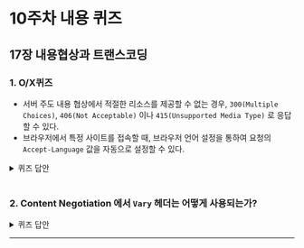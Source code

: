 # 10주차 내용 퀴즈

## 17장 내용협상과 트랜스코딩

### 1. O/X퀴즈

- 서버 주도 내용 협상에서 적절한 리소스를 제공할 수 없는 경우, `300(Multiple Choices)`, `406(Not Acceptable)` 이나 `415(Unsupported Media Type)` 로 응답할 수 있다.
- 브라우저에서 특정 사이트를 접속할 때, 브라우저 언어 설정을 통하여 요청의 `Accept-Language` 값을 자동으로 설정할 수 있다.

<details>
<summary>퀴즈 답안</summary>
<div markdown="1">

1. O (참고자료 : [MDN - Content negotiation](https://developer.mozilla.org/en-US/docs/Web/HTTP/Content_negotiation))

> The 300 (Multiple Choices) or 406 (Not Acceptable), 415 (Unsupported Media Type) HTTP response codes by the server (agent-driven negotiation or reactive negotiation), that are used as fallback mechanisms.

2. O (참고자료 : [MDN - Accept Language](https://developer.mozilla.org/en-US/docs/Web/HTTP/Headers/Accept-Language))

> Browsers set required values for this header according to their active user interface language.

</div>
</details>

<br>

### 2. Content Negotiation 에서 `Vary` 헤더는 어떻게 사용되는가?

<details>
<summary>퀴즈 답안</summary>
<div markdown="1">

해당 헤더를 통하여, 콘텐츠 협상에 실제로 사용한 헤더(관련 요청 헤더)를 표시하여 캐시가 최적으로 작동할 수 있게함.
프록시를 낀 투명 협상을 이용하려면 이 헤더를 사용함

</div>
</details>

---
